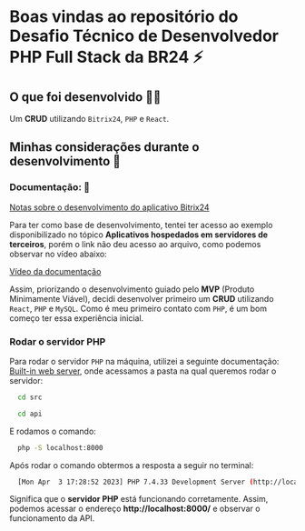 # Boas vindas ao repositório do Desafio Técnico de Desenvolvedor PHP Full Stack da BR24 ⚡

## O que foi desenvolvido 👩‍💻

Um **CRUD** utilizando `Bitrix24`, `PHP` e `React`.

## Minhas considerações durante o desenvolvimento 📝

### Documentação: 📌

[Notas sobre o desenvolvimento do aplicativo Bitrix24](https://training.bitrix24.com/rest_help/)

Para ter como base de desenvolvimento, tentei ter acesso ao exemplo disponibilizado no tópico **Aplicativos hospedados em servidores de terceiros**, porém o link não deu acesso ao arquivo, como podemos observar no vídeo abaixo:

[Vídeo da documentação](https://github.com/Kecbm/desafio-BR-24/blob/main/src/docs/01.%20Exemplo%20da%20documenta%C3%A7%C3%A3o.webm?raw=true)

Assim, priorizando o desenvolvimento guiado pelo **MVP** (Produto Minimamente Viável), decidi desenvolver primeiro um **CRUD** utilizando `React`, `PHP` e `MySQL`. Como é meu primeiro contato com `PHP`, é um bom começo ter essa experiência inicial.

### Rodar o servidor PHP

Para rodar o servidor `PHP` na máquina, utilizei a seguinte documentação: [Built-in web server](https://www.php.net/manual/en/features.commandline.webserver.php), onde acessamos a pasta na qual queremos rodar o servidor:

```bash
  cd src
```

```bash
  cd api
```

E rodamos o comando:

```bash
  php -S localhost:8000
```

Após rodar o comando obtermos a resposta a seguir no terminal:

```bash
  [Mon Apr  3 17:28:52 2023] PHP 7.4.33 Development Server (http://localhost:8000) started
```

Significa que o **servidor PHP** está funcionando corretamente. Assim, podemos acessar o endereço **http://localhost:8000/** e observar o funcionamento da API.